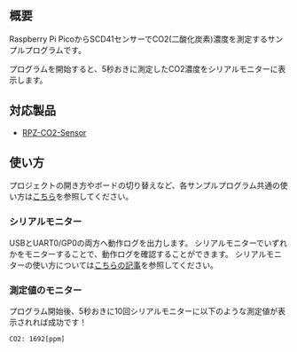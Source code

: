 ## 概要

Raspberry Pi PicoからSCD41センサーでCO2(二酸化炭素)濃度を測定するサンプルプログラムです。

プログラムを開始すると、5秒おきに測定したCO2濃度をシリアルモニターに表示します。


## 対応製品

- [RPZ-CO2-Sensor](https://www.indoorcorgielec.com/products/rpz-co2-sensor/)


## 使い方

プロジェクトの開き方やボードの切り替えなど、各サンプルプログラム共通の使い方は[こちら](../)を参照してください。


### シリアルモニター

USBとUART0/GP0の両方へ動作ログを出力します。
シリアルモニターでいずれかをモニターすることで、動作ログを確認することができます。
シリアルモニターの使い方については[こちらの記事](https://www.indoorcorgielec.com/resources/pico/serial-monitor/)を参照してください。


### 測定値のモニター

プログラム開始後、5秒おきに10回シリアルモニターに以下のような測定値が表示されれば成功です！
~~~
CO2: 1692[ppm]
~~~
